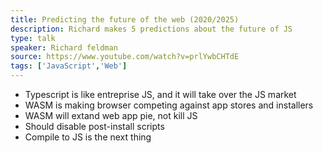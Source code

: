 ```yaml
---
title: Predicting the future of the web (2020/2025)
description: Richard makes 5 predictions about the future of JS
type: talk
speaker: Richard feldman
source: https://www.youtube.com/watch?v=prlYwbCHTdE
tags: ['JavaScript','Web']
---
```

- Typescript is like entreprise JS, and it will take over the JS market
- WASM is making browser competing against app stores and installers
- WASM will extand web app pie, not kill JS
- Should disable post-install scripts
- Compile to JS is the next thing

